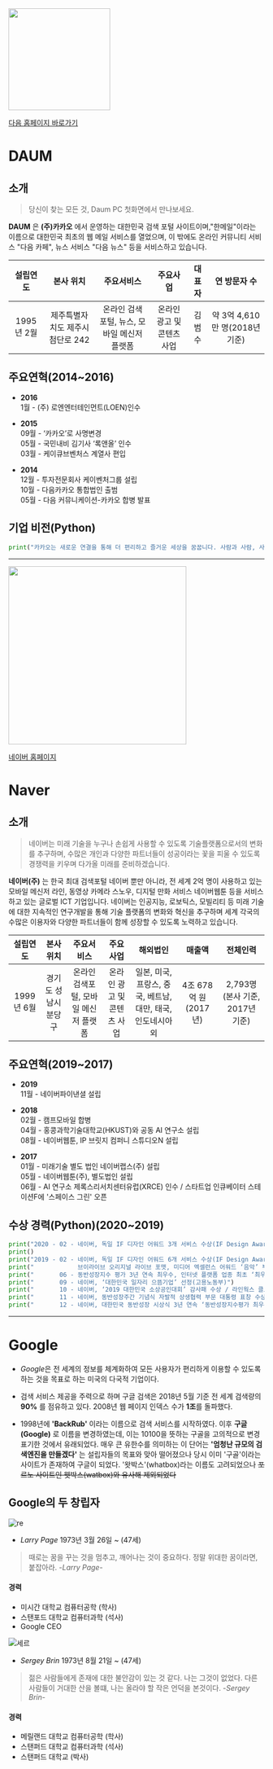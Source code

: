 
<img src="https://w.namu.la/s/bd0bfd954224b0fd76f22a56ed771edc12e2caa9d5b21ea2a1dae0ab91f0b1cd06d2f7cde096c9cc7726930d08db1b90e9746e78a24b6e5ebadacef6926b31122a92ced31bcde69439dc9b98a85246a070231ddcc420943a39f8bbd13ae23d95" width="200" height="200">

[다음 홈페이지 바로가기](https://www.daum.net/ "다음 홈페이지 바로가기")  
# DAUM
## 소개  
> 당신이 찾는 모든 것, Daum PC 첫화면에서 만나보세요.

**DAUM** 은 **(주)카카오** 에서 운영하는 대한민국 검색 포털 사이트이며,"한메일"이라는 이름으로 대한민국 최초의 웹 메일 서비스를 열었으며, 이 밖에도 온라인 커뮤니티 서비스 "다음 카페", 뉴스 서비스 "다음 뉴스" 등을 서비스하고 있습니다.

| 설립연도 | 본사 위치 | 주요서비스 | 주요사업 | 대표자 | 연 방문자 수 | 
| :----: | :----: | :----: | :----: | :----: | :----: |
| 1995년 2월 | 제주특별자치도 제주시 첨단로 242 | 온라인 검색포털, 뉴스, 모바일 메신저 플랫폼 | 온라인 광고 및 콘텐츠 사업 | 김범수 | 약 3억 4,610만 명(2018년 기준) |


## 주요연혁(2014~2016)
* **2016**  
1월 - (주) 로엔엔터테인먼트(LOEN)인수

* **2015**  
09월 - ‘카카오’로 사명변경  
05월 - 국민내비 김기사 ‘록앤올’ 인수  
03월 - 케이큐브벤처스 계열사 편입  

* **2014**  
12월 - 투자전문회사 케이벤처그룹 설립  
10월 - 다음카카오 통합법인 출범  
05월 - 다음 커뮤니케이션-카카오 합병 발표  


## 기업 비전(Python)
```python
print("카카오는 새로운 연결을 통해 더 편리하고 즐거운 세상을 꿈꿉니다. 사람과 사람, 사람과 기술을 한층 가깝게 연결함으로써 세상을 어제보다 더 나은 곳으로 만들기 위해 노력하고 있습니다.")
```

------------------------------------

<img src="http://blogfiles.naver.net/MjAyMDA0MDNfMjkz/MDAxNTg1ODg4ODI2OTgy.cWIq1TEifAZ-GHZdagnnw5sx626Ka2GCJ-apsRedBlog.ubAfurSOaFWerQxbn69ndQ4Q4HD6l5oUXrW_vW-h0tsg.PNG.leeon715/6.png" width="350" height="350">

[네이버 홈페이지](https://www.naver.com/ "네이버 홈페이지")  
# Naver 
## 소개  
> 네이버는 미래 기술을 누구나 손쉽게 사용할 수 있도록 기술플랫폼으로서의 변화를 추구하며,
수많은 개인과 다양한 파트너들이 성공이라는 꽃을 피울 수 있도록 경쟁력을 키우며 다가올 미래를 준비하겠습니다.  

**네이버(주)** 는 한국 최대 검색포털 네이버 뿐만 아니라, 전 세계 2억 명이 사용하고 있는 모바일 메신저 라인, 동영상 카메라 스노우, 디지털 만화 서비스 네이버웹툰 등을 서비스하고 있는 글로벌 ICT 기업입니다. 네이버는 인공지능, 로보틱스, 모빌리티 등 미래 기술에 대한 지속적인 연구개발을 통해 기술 플랫폼의 변화와 혁신을 추구하며 세계 각국의 수많은 이용자와 다양한 파트너들이 함께 성장할 수 있도록 노력하고 있습니다.

| 설립연도 | 본사 위치 | 주요서비스 | 주요사업 | 해외법인 | 매출액 | 전체인력 |
| :----: | :----: | :----: | :----: | :----: | :----: | :----: |
| 1999년 6월 | 경기도 성남시 분당구 | 온라인 검색포털, 모바일 메신저 플랫폼| 온라인 광고 및 콘텐츠 사업 | 일본, 미국, 프랑스, 중국, 베트남, 대만, 태국, 인도네시아 외 | 4조 678억 원 (2017년) | 2,793명 (본사 기준, 2017년 기준) |


## 주요연혁(2019~2017)
* **2019**  
11월 - 네이버파이낸셜 설립

* **2018**  
02월 - 캠프모바일 합병  
04월 - 홍콩과학기술대학교(HKUST)와 공동 AI 연구소 설립  
08월 - 네이버웹툰, IP 브릿지 컴퍼니 스튜디오N 설립

* **2017**  
01월 - 미래기술 별도 법인 네이버랩스(주) 설립  
05월 - 네이버웹툰(주), 별도법인 설립  
06월 - AI 연구소 제록스리서치센터유럽(XRCE) 인수 / 스타트업 인큐베이터 스테이션F에 '스페이스 그린' 오픈


## 수상 경력(Python)(2020~2019)
```python
print("2020 - 02 - 네이버, 독일 IF 디자인 어워드 3개 서비스 수상(IF Design Awards)")
print()
print("2019 - 02 - 네이버, 독일 IF 디자인 어워드 6개 서비스 수상(IF Design Awards) /")
print("            브이라이브 오리지널 라이브 포맷, 미디어 엑셀런스 어워드 ‘음악’ 부문 수상(Media Excellence Awards)")
print("       06 - 동반성장지수 평가 3년 연속 최우수, 인터넷 플랫폼 업종 최초 ‘최우수 명예 기업’ 선정(동반성장위원회)")
print("       09 - 네이버, ‘대한민국 일자리 으뜸기업’ 선정(고용노동부)")
print("       10 - 네이버, ‘2019 대한민국 소상공인대회’ 감사패 수상 / 라인웍스 클로바 클락 등 6개 제품, 일본 ‘굿디자인 어워드’ 수상(Good Design Award)")
print("       11 - 네이버, 동반성장주간 기념식 자발적 상생협력 부문 대통령 표창 수상(중소벤처기업부, 동반성장위원회)")
print("       12 - 네이버, 대한민국 동반성장 시상식 3년 연속 ‘동반성장지수평가 최우수 기업상’ 수상(동반성장위원회)")
```

-------------------------------

# Google 

+ *Google*은 전 세계의 정보를 체계화하여 모든 사용자가 편리하게 이용할 수 있도록 하는 것을 목표로 하는 미국의 다국적 기업이다. 

+ 검색 서비스 제공을 주력으로 하며 구글 검색은 2018년 5월 기준 전 세계 검색량의 **90%** 를 점유하고 있다. 2008년 웹 페이지 인덱스 수가 **1조**를 돌파했다.

+ 1998년에 **'BackRub'** 이라는 이름으로 검색 서비스를 시작하였다. 이후 **구글(Google)** 로 이름을 변경하였는데, 이는 10100을 뜻하는 구골을 고의적으로 변경 표기한 것에서 유래되었다. 매우 큰 유한수를 의미하는 이 단어는 **'엄청난 규모의 검색엔진을 만들겠다'** 는 설립자들의 목표와 맞아 떨어졌으나 당시 이미 '구골'이라는 사이트가 존재하여 구글이 되었다. '왓박스'(whatbox)라는 이름도 고려되었으나 ~~포르노 사이트인 웻박스(watbox)와 유사해 제외되었다~~

## Google의 두 창립자

![re](https://user-images.githubusercontent.com/64131903/86110318-652c0800-bb00-11ea-9158-a80fa5c53476.jpg)

+ *Larry Page* 1973년 3월 26일 ~ (47세)

> 때로는 꿈을 꾸는 것을 멈추고,  깨어나는 것이 중요하다.  정말 위대한 꿈이라면, 붙잡아라. -*Larry Page*-

#### 경력

+ 미시간 대학교 컴퓨터공학 (학사)
+ 스탠포드 대학교 컴퓨터과학 (석사)
+ Google CEO



![세르](https://user-images.githubusercontent.com/64131903/86111699-0b2c4200-bb02-11ea-9e91-edff7a6e9b9e.jpg)

+ *Sergey Brin* 1973년 8월 21일 ~ (47세)

> 젊은 사람들에게 존재에 대한 불안감이 있는 것 같다. 나는 그것이 없었다. 다른 사람들이 거대한 산을 볼떄, 나는 올라야 할 작은 언덕을 본것이다. -*Sergey Brin*-

#### 경력

+ 메릴랜드 대학교 컴퓨터공학 (학사)  
+ 스탠퍼드 대학교 컴퓨터과학 (석사)  
+ 스탠퍼드 대학교 (박사)  
